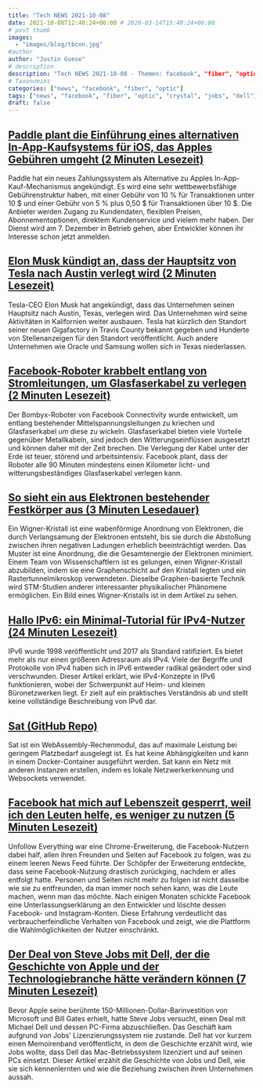 ```yaml
---
title: "Tech NEWS 2021-10-08"
date: 2021-10-08T12:40:24+06:00 # 2020-03-14T15:40:24+06:00
# post thumb
images:
  - "images/blog/tbcon.jpg"
#author
author: "Justin Guese"
# description
description: "Tech NEWS 2021-10-08 - Themen: facebook", "fiber", "optic"
# Taxonomies
categories: ["news", "facebook", "fiber", "optic"]
tags: ["news", "facebook", "fiber", "optic", "crystal", "jobs", "dell"]
draft: false
---
```


## [Paddle plant die Einführung eines alternativen In-App-Kaufsystems für iOS, das Apples Gebühren umgeht (2 Minuten Lesezeit)](https://www.macrumors.com/2021/10/07/paddle-plans-alternative-in-app-purchase-system/)

 Paddle hat ein neues Zahlungssystem als Alternative zu Apples In-App-Kauf-Mechanismus angekündigt. Es wird eine sehr wettbewerbsfähige Gebührenstruktur haben, mit einer Gebühr von 10 % für Transaktionen unter 10 $ und einer Gebühr von 5 % plus 0,50 $ für Transaktionen über 10 $. Die Anbieter werden Zugang zu Kundendaten, flexiblen Preisen, Abonnementoptionen, direktem Kundenservice und vielem mehr haben. Der Dienst wird am 7. Dezember in Betrieb gehen, aber Entwickler können ihr Interesse schon jetzt anmelden.

## [Elon Musk kündigt an, dass der Hauptsitz von Tesla nach Austin verlegt wird (2 Minuten Lesezeit)](https://www.kxan.com/news/business/elon-musk-announces-teslas-headquarters-will-move-to-austin/)

 Tesla-CEO Elon Musk hat angekündigt, dass das Unternehmen seinen Hauptsitz nach Austin, Texas, verlegen wird. Das Unternehmen wird seine Aktivitäten in Kalifornien weiter ausbauen. Tesla hat kürzlich den Standort seiner neuen Gigafactory in Travis County bekannt gegeben und Hunderte von Stellenanzeigen für den Standort veröffentlicht. Auch andere Unternehmen wie Oracle und Samsung wollen sich in Texas niederlassen.

## [Facebook-Roboter krabbelt entlang von Stromleitungen, um Glasfaserkabel zu verlegen (2 Minuten Lesezeit)](https://newatlas.com/robotics/bombyx-facebook-robot-power-lines-fiber-optic-cable/)

 Der Bombyx-Roboter von Facebook Connectivity wurde entwickelt, um entlang bestehender Mittelspannungsleitungen zu kriechen und Glasfaserkabel um diese zu wickeln. Glasfaserkabel bieten viele Vorteile gegenüber Metallkabeln, sind jedoch den Witterungseinflüssen ausgesetzt und können daher mit der Zeit brechen. Die Verlegung der Kabel unter der Erde ist teuer, störend und arbeitsintensiv. Facebook plant, dass der Roboter alle 90 Minuten mindestens einen Kilometer licht- und witterungsbeständiges Glasfaserkabel verlegen kann.

## [So sieht ein aus Elektronen bestehender Festkörper aus (3 Minuten Lesedauer)](https://www.nature.com/articles/d41586-021-02657-6)

 Ein Wigner-Kristall ist eine wabenförmige Anordnung von Elektronen, die durch Verlangsamung der Elektronen entsteht, bis sie durch die Abstoßung zwischen ihren negativen Ladungen erheblich beeinträchtigt werden. Das Muster ist eine Anordnung, die die Gesamtenergie der Elektronen minimiert. Einem Team von Wissenschaftlern ist es gelungen, einen Wigner-Kristall abzubilden, indem sie eine Graphenschicht auf den Kristall legten und ein Rastertunnelmikroskop verwendeten. Dieselbe Graphen-basierte Technik wird STM-Studien anderer interessanter physikalischer Phänomene ermöglichen. Ein Bild eines Wigner-Kristalls ist in dem Artikel zu sehen.

## [Hallo IPv6: ein Minimal-Tutorial für IPv4-Nutzer (24 Minuten Lesezeit)](https://metebalci.com/blog/hello-ipv6/)

 IPv6 wurde 1998 veröffentlicht und 2017 als Standard ratifiziert. Es bietet mehr als nur einen größeren Adressraum als IPv4. Viele der Begriffe und Protokolle von IPv4 haben sich in IPv6 entweder radikal geändert oder sind verschwunden. Dieser Artikel erklärt, wie IPv4-Konzepte in IPv6 funktionieren, wobei der Schwerpunkt auf Heim- und kleinen Büronetzwerken liegt. Er zielt auf ein praktisches Verständnis ab und stellt keine vollständige Beschreibung von IPv6 dar.

## [Sat (GitHub Repo)](https://github.com/suborbital/sat)

 Sat ist ein WebAssembly-Rechenmodul, das auf maximale Leistung bei geringem Platzbedarf ausgelegt ist. Es hat keine Abhängigkeiten und kann in einem Docker-Container ausgeführt werden. Sat kann ein Netz mit anderen Instanzen erstellen, indem es lokale Netzwerkerkennung und Websockets verwendet.

## [Facebook hat mich auf Lebenszeit gesperrt, weil ich den Leuten helfe, es weniger zu nutzen (5 Minuten Lesezeit)](https://slate.com/technology/2021/10/facebook-unfollow-everything-cease-desist.html)

 Unfollow Everything war eine Chrome-Erweiterung, die Facebook-Nutzern dabei half, allen ihren Freunden und Seiten auf Facebook zu folgen, was zu einem leeren News Feed führte. Der Schöpfer der Erweiterung entdeckte, dass seine Facebook-Nutzung drastisch zurückging, nachdem er alles entfolgt hatte. Personen und Seiten nicht mehr zu folgen ist nicht dasselbe wie sie zu entfreunden, da man immer noch sehen kann, was die Leute machen, wenn man das möchte. Nach einigen Monaten schickte Facebook eine Unterlassungserklärung an den Entwickler und löschte dessen Facebook- und Instagram-Konten. Diese Erfahrung verdeutlicht das verbraucherfeindliche Verhalten von Facebook und zeigt, wie die Plattform die Wahlmöglichkeiten der Nutzer einschränkt.

## [Der Deal von Steve Jobs mit Dell, der die Geschichte von Apple und der Technologiebranche hätte verändern können (7 Minuten Lesezeit)](https://www.cnet.com/tech/computing/the-steve-jobs-deal-with-dell-that-could-have-changed-apple-and-tech-history/)

 Bevor Apple seine berühmte 150-Millionen-Dollar-Barinvestition von Microsoft und Bill Gates erhielt, hatte Steve Jobs versucht, einen Deal mit Michael Dell und dessen PC-Firma abzuschließen. Das Geschäft kam aufgrund von Jobs' Lizenzierungssystem nie zustande. Dell hat vor kurzem einen Memoirenband veröffentlicht, in dem die Geschichte erzählt wird, wie Jobs wollte, dass Dell das Mac-Betriebssystem lizenziert und auf seinen PCs einsetzt. Dieser Artikel erzählt die Geschichte von Jobs und Dell, wie sie sich kennenlernten und wie die Beziehung zwischen ihren Unternehmen aussah.

